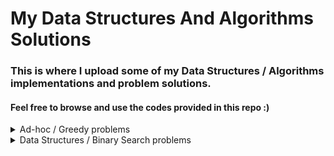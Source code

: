 # My Data Structures And Algorithms Solutions

### This is where I upload some of my Data Structures / Algorithms implementations and problem solutions.

#### Feel free to browse and use the codes provided in this repo :)

<details>
  <summary>Ad-hoc / Greedy problems</summary>
  
  - [Codeforces 767A - A. SnackTower](https://codeforces.com/contest/767/problem/A) | [Solution (cpp)](problems_solutions/codeforces_767A.cpp)
  -   [Codeforces 978C - C - Letters](https://codeforces.com/contest/978/problem/C) | [Solution (cpp)](problems_solutions/codeforces_978C.cpp)
  -   [Codeforces 978E - E. Bus Video System](https://codeforces.com/contest/978/problem/E) | [Solution (cpp)](problems_solutions/codeforces_978E.cpp)
  

</details>

<details>
  <summary>Data Structures / Binary Search problems</summary>
  
  - [Codeforces 978F - F. Mentors](https://codeforces.com/contest/978/problem/F) | [Solution (cpp)](problems_solutions/codeforces_978F.cpp)

</details>
